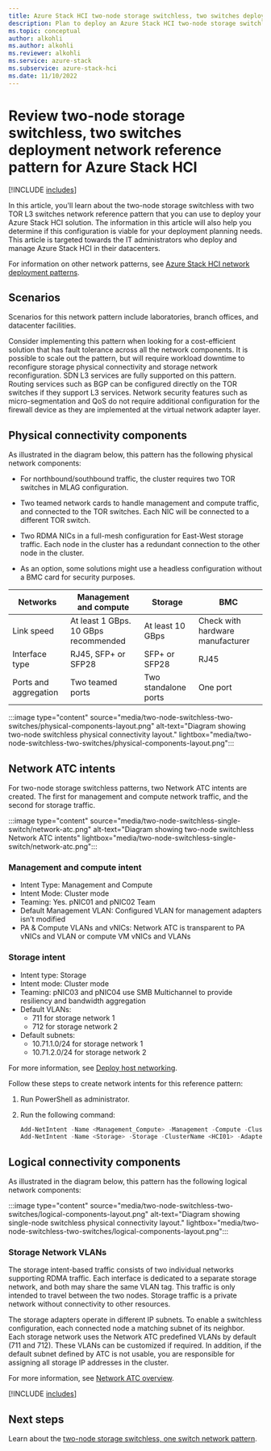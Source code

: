 ```yaml
---
title: Azure Stack HCI two-node storage switchless, two switches deployment network reference pattern
description: Plan to deploy an Azure Stack HCI two-node storage switchless, two switches network reference pattern.
ms.topic: conceptual
author: alkohli
ms.author: alkohli
ms.reviewer: alkohli
ms.service: azure-stack
ms.subservice: azure-stack-hci
ms.date: 11/10/2022
---
```


# Review two-node storage switchless, two switches deployment network reference pattern for Azure Stack HCI

[!INCLUDE [includes](../../includes/hci-applies-to-22h2-21h2.md)]

In this article, you'll learn about the two-node storage switchless with two TOR L3 switches network reference pattern that you can use to deploy your Azure Stack HCI solution. The information in this article will also help you determine if this configuration is viable for your deployment planning needs. This article is targeted towards the IT administrators who deploy and manage Azure Stack HCI in their datacenters.

For information on other network patterns, see [Azure Stack HCI network deployment patterns](choose-network-pattern.md).

## Scenarios

Scenarios for this network pattern include laboratories, branch offices, and datacenter facilities.

Consider implementing this pattern when looking for a cost-efficient solution that has fault tolerance across all the network components. It is possible to scale out the pattern, but will require workload downtime to reconfigure storage physical connectivity and storage network reconfiguration. SDN L3 services are fully supported on this pattern. Routing services such as BGP can be configured directly on the TOR switches if they support L3 services. Network security features such as micro-segmentation and QoS do not require additional configuration for the firewall device as they are implemented at the virtual network adapter layer.

## Physical connectivity components

As illustrated in the diagram below, this pattern has the following physical network components:

- For northbound/southbound traffic, the cluster requires two TOR switches in MLAG configuration.

- Two teamed network cards to handle management and compute traffic, and connected to the TOR switches. Each NIC will be connected to a different TOR switch.

- Two RDMA NICs in a full-mesh configuration for East-West storage traffic. Each node in the cluster has a redundant connection to the other node in the cluster.

- As an option, some solutions might use a headless configuration without a BMC card for security purposes.

|Networks|Management and compute|Storage|BMC|
|--|--|--|--|
|Link speed|At least 1 GBps. 10 GBps recommended|At least 10 GBps|Check with hardware manufacturer|
|Interface type|RJ45, SFP+ or SFP28|SFP+ or SFP28|RJ45|
|Ports and aggregation|Two teamed ports|Two standalone ports|One port|

:::image type="content" source="media/two-node-switchless-two-switches/physical-components-layout.png" alt-text="Diagram showing two-node switchless physical connectivity layout." lightbox="media/two-node-switchless-two-switches/physical-components-layout.png":::

## Network ATC intents

For two-node storage switchless patterns, two Network ATC intents are created. The first for management and compute network traffic, and the second for storage traffic.

:::image type="content" source="media/two-node-switchless-single-switch/network-atc.png" alt-text="Diagram showing two-node switchless Network ATC intents" lightbox="media/two-node-switchless-single-switch/network-atc.png":::

### Management and compute intent

- Intent Type: Management and Compute
- Intent Mode: Cluster mode
- Teaming: Yes. pNIC01 and pNIC02 Team
- Default Management VLAN: Configured VLAN for management adapters isn’t modified
- PA & Compute VLANs and vNICs: Network ATC is transparent to PA vNICs and VLAN or compute VM vNICs and VLANs

### Storage intent

- Intent type: Storage
- Intent mode: Cluster mode
- Teaming: pNIC03 and pNIC04 use SMB Multichannel to provide resiliency and bandwidth aggregation
- Default VLANs:
    - 711 for storage network 1
    - 712 for storage network 2
- Default subnets:
    - 10.71.1.0/24 for storage network 1
    - 10.71.2.0/24 for storage network 2

For more information, see [Deploy host networking](../deploy/network-atc.md).

Follow these steps to create network intents for this reference pattern:

1. Run PowerShell as administrator.
1. Run the following command:

    ```powershell
    Add-NetIntent -Name <Management_Compute> -Management -Compute -ClusterName <HCI01> -AdapterName <pNIC01, pNIC02>
    Add-NetIntent -Name <Storage> -Storage -ClusterName <HCI01> -AdapterName <pNIC03, pNIC04>
    ```

## Logical connectivity components

As illustrated in the diagram below, this pattern has the following logical network components:

:::image type="content" source="media/two-node-switchless-two-switches/logical-components-layout.png" alt-text="Diagram showing single-node switchless physical connectivity layout." lightbox="media/two-node-switchless-two-switches/logical-components-layout.png":::

### Storage Network VLANs

The storage intent-based traffic consists of two individual networks supporting RDMA traffic. Each interface is dedicated to a separate storage network, and both may share the same VLAN tag. This traffic is only intended to travel between the two nodes. Storage traffic is a private network without connectivity to other resources.

The storage adapters operate in different IP subnets. To enable a switchless configuration, each connected node a matching subnet of its neighbor. Each storage network uses the Network ATC predefined VLANs by default (711 and 712). These VLANs can be customized if required. In addition, if the default subnet defined by ATC is not usable, you are responsible for assigning all storage IP addresses in the cluster.

For more information, see [Network ATC overview](../concepts/network-atc-overview.md).

[!INCLUDE [includes](includes/hci-patterns-two-node.md)]

## Next steps

Learn about the [two-node storage switchless, one switch network pattern](two-node-switchless-single-switch.md).